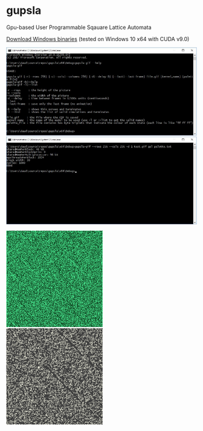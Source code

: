 # gupsla
Gpu-based User Programmable Sqauare Lattice Automata

[Download Windows binaries](https://github.com/DAud-IcI/gupsla/raw/master/x64/Debug.zip) (tested on Windows 10 x64 with CUDA v9.0)

![screenshot 1](screenshot.jpg "gupsla-gif help printout")
![screenshot 2](screenshot2.jpg "gupsla-gif in action")


![output 1](gupsla-gif/rule90_255x255.gif "generated image")
![output 2](gupsla-gif/gol_255x255.gif "generated image")